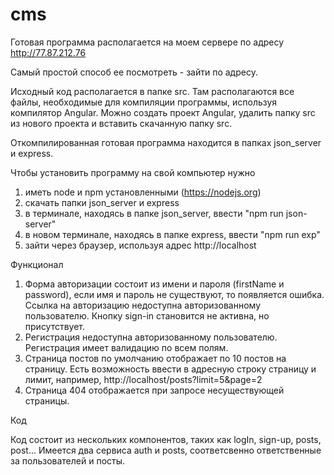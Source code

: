 # cms

Готовая программа располагается на моем сервере по адресу http://77.87.212.76

Самый простой способ ее посмотреть - зайти по адресу. 

Исходный код располагается в папке src. Там располагаются все файлы, необходимые для компиляции программы, используя компилятор Angular.
Можно создать проект Angular, удалить папку src из нового проекта и вставить скачанную папку src.

Откомпилированная готовая программа находится в папках json_server и express.

Чтобы установить программу на свой компьютер нужно
1. иметь node и npm установленными (https://nodejs.org)
2. скачать папки json_server и express
3. в терминале, находясь в папке json_server, ввести "npm run json-server"
4. в новом терминале, находясь в папке express, ввести "npm run exp"
5. зайти через браузер, используя адрес http://localhost

Функционал
1. Форма авторизации состоит из имени и пароля (firstName и password), если имя и пароль не существуют, то появляется ошибка.
   Ссылка на авторизацию недоступна авторизованному пользователю. Кнопку sign-in становится не активна, но присутствует.
2. Регистрация недоступна авторизованному пользователю. Регистрация имеет валидацию по всем полям.
3. Страница постов по умолчанию отображает по 10 постов на страницу. Есть возможность ввести в адресную строку страницу и лимит, например, http://localhost/posts?limit=5&page=2
4. Страница 404 отображается при запросе несуществующей страницы.

Код

Код состоит из нескольких компонентов, таких как logIn, sign-up, posts, post...
Имеется два сервиса auth и posts, соответсвенно ответственные за пользователей и посты.
